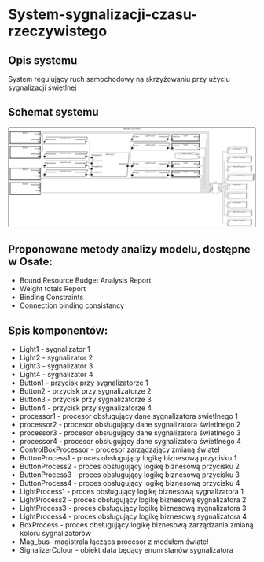 # System-sygnalizacji-czasu-rzeczywistego

## Opis systemu
System regulujący ruch samochodowy na skrzyżowaniu przy użyciu sygnalizacji świetlnej

## Schemat systemu
![Schemat systemu](./diagrams/system_diagram2.png)

## Proponowane metody analizy modelu, dostępne w Osate:
* Bound Resource Budget Analysis Report
* Weight totals Report
* Binding Constraints
* Connection binding consistancy

## Spis komponentów:
* Light1 - sygnalizator 1
* Light2 - sygnalizator 2
* Light3 - sygnalizator 3
* Light4 - sygnalizator 4
* Button1 - przycisk przy sygnalizatorze 1
* Button2 - przycisk przy sygnalizatorze 2
* Button3 - przycisk przy sygnalizatorze 3
* Button4 - przycisk przy sygnalizatorze 4
* processor1 - procesor obsługujący dane sygnalizatora świetlnego 1
* processor2 - procesor obsługujący dane sygnalizatora świetlnego 2
* processor3 - procesor obsługujący dane sygnalizatora świetlnego 3
* processor4 - procesor obsługujący dane sygnalizatora świetlnego 4
* ControlBoxProcessor - procesor zarządzający zmianą świateł
* ButtonProcess1 - proces obsługujący logikę biznesową przycisku 1
* ButtonProcess2 - proces obsługujący logikę biznesową przycisku 2
* ButtonProcess3 - proces obsługujący logikę biznesową przycisku 3
* ButtonProcess4 - proces obsługujący logikę biznesową przycisku 4
* LightProcess1 - proces obsługujący logikę biznesową sygnalizatora 1
* LightProcess2 - proces obsługujący logikę biznesową sygnalizatora 2
* LightProcess3 - proces obsługujący logikę biznesową sygnalizatora 3
* LightProcess4 - proces obsługujący logikę biznesową sygnalizatora 4
* BoxProcess - proces obsługujący logikę biznesową zarządzania zmianą koloru sygnalizatorów
* Mag_bus- magistrala łącząca procesor z modułem świateł
* SignalizerColour - obiekt data będący enum stanów sygnalizatora
